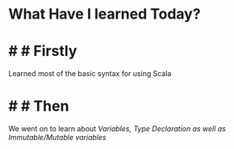 # What Have I learned Today?

# # # Firstly
Learned most of the basic syntax for using Scala

# # # Then
We went on to learn about _Variables, Type Declaration as well as Immutable/Mutable variables_
